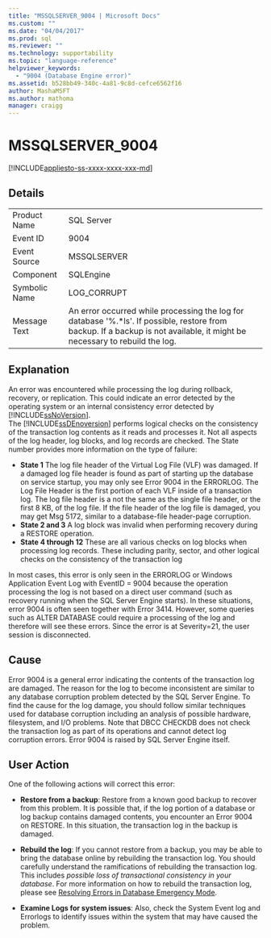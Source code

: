 ```yaml
---
title: "MSSQLSERVER_9004 | Microsoft Docs"
ms.custom: ""
ms.date: "04/04/2017"
ms.prod: sql
ms.reviewer: ""
ms.technology: supportability
ms.topic: "language-reference"
helpviewer_keywords: 
  - "9004 (Database Engine error)"
ms.assetid: b528bb49-340c-4a81-9c8d-cefce6562f16
author: MashaMSFT
ms.author: mathoma
manager: craigg
---
```

# MSSQLSERVER_9004
[!INCLUDE[appliesto-ss-xxxx-xxxx-xxx-md](../../includes/appliesto-ss-xxxx-xxxx-xxx-md.md)]
  
## Details  
  
|||  
|-|-|  
|Product Name|SQL Server|  
|Event ID|9004|  
|Event Source|MSSQLSERVER|  
|Component|SQLEngine|  
|Symbolic Name|LOG_CORRUPT|  
|Message Text|An error occurred while processing the log for database '%.*ls'.  If possible, restore from backup. If a backup is not available, it might be necessary to rebuild the log.|  
  
## Explanation  
An error was encountered while processing the log during rollback, recovery, or replication. This could indicate an error detected by the operating system or an internal consistency error detected by [!INCLUDE[ssNoVersion](../../includes/ssnoversion-md.md)].  
The [!INCLUDE[ssDEnoversion](../../includes/ssdenoversion-md.md)] performs logical checks on the consistency of the transaction log contents as it reads and processes it. Not all aspects of the log header, log blocks, and log records are checked. The State number provides more information on the type of failure:

 - **State 1** The log file header of the Virtual Log File (VLF) was damaged.  If a damaged log file header is found as part of starting up the database on service startup, you may only see Error 9004 in the ERRORLOG. The Log File Header is the first portion of each VLF inside of a transaction log. The log file header is a not the same as the single file header, or the first 8 KB, of the log file. If the file header of the log file is damaged, you may get Msg 5172, similar to a database-file header-page corruption.
 - **State 2 and 3**  A log block was invalid when performing recovery during a RESTORE operation.
 - **State 4 through 12**  These are all various checks on log blocks when processing log records. These including parity, sector, and other logical checks on the consistency of the transaction log

In most cases, this error is only seen in the ERRORLOG or Windows Application Event Log with EventID = 9004 because the operation processing the log is not based on a direct user command (such as recovery running when the SQL Server Engine starts). In these situations, error 9004 is often seen together with Error 3414. However, some queries such as ALTER DATABASE could require a processing of the log and therefore will see these errors. Since the error is at Severity=21, the user session is disconnected.

## Cause
Error 9004 is a general error indicating the contents of the transaction log are damaged. The reason for the log to become inconsistent are similar to any database corruption problem detected by the SQL Server Engine. To find the cause for the log damage, you should follow similar techniques used for database corruption including an analysis of possible hardware, filesystem, and I/O problems. Note that DBCC CHECKDB does not check the transaction log as part of its operations and cannot detect log corruption errors. Error 9004 is raised by SQL Server Engine itself.

## User Action  
One of the following actions will correct this error:  
  
-   **Restore from a backup**:  Restore from a known good backup to recover from this problem. It is possible that, if the log portion of a database or log backup contains damaged contents, you encounter an Error 9004 on RESTORE. In this situation, the transaction log in the backup is damaged.
  
-   **Rebuild the log**:  If you cannot restore from a backup, you may be able to bring the database online by rebuilding the transaction log. You should carefully understand the ramifications of rebuilding the transaction log. This includes *possible loss of transactional consistency in your database*. For more information on how to rebuild the transaction log, please see [Resolving Errors in Database Emergency Mode](../../t-sql/database-console-commands/dbcc-checkdb-transact-sql.md#resolving-errors-in-database-emergency-mode).
  
-   **Examine Logs for system issues**: Also, check the System Event log and Errorlogs to identify issues within the system that may have caused the problem.  
  
